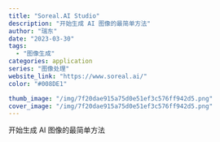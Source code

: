 ```yaml
---
title: "Soreal.AI Studio"
description: "开始生成 AI 图像的最简单方法"
author: "瑞东"
date: "2023-03-30"
tags:
  - "图像生成"
categories: application
series: "图像处理"
website_link: "https://www.soreal.ai/"
color: "#008DE1"

thumb_image: "/img/7f20dae915a75d0e51ef3c576ff942d5.png"
cover_image: "/img/7f20dae915a75d0e51ef3c576ff942d5.png"
---
```


开始生成 AI 图像的最简单方法
